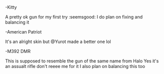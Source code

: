 -Kitty

A pretty ok gun for my first try :seemsgood:
I do plan on fixing and balancing it


-American Patriot

It's an alright skin but @Yurot made a better one lol


-M392 DMR

This is supposed to resemble the gun of the same name from Halo
Yes it's an assualt rifle don't reeee me for it
I also plan on balancing this too
